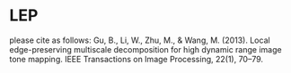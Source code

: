 # LEP
please cite as follows:
Gu, B., Li, W., Zhu, M., & Wang, M. (2013). Local edge-preserving multiscale decomposition for high dynamic range image tone mapping. IEEE Transactions on Image Processing, 22(1), 70–79.
